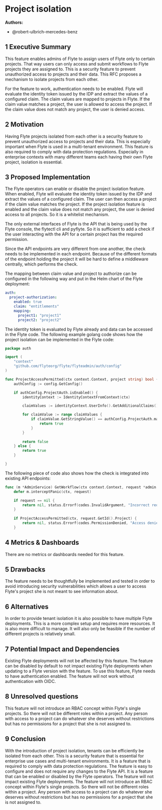 # Project isolation

**Authors:**

- @robert-ulbrich-mercedes-benz


## 1 Executive Summary

This feature enables admins of Flyte to assign users of Flyte only to certain projects. That way users can only access and submit workflows to Flyte projects they are assigned to. This is a security feature to prevent unauthorized access to projects and their data. This RFC proposes a mechanism to isolate projects from each other. 

For the feature to work, authentication needs to be enabled. Flyte will evaluate the identity token issued by the IDP and extract the values of a configured claim. The claim values are mapped to projects in Flyte. If the claim value matches a project, the user is allowed to access the project. If the claim value does not match any project, the user is denied access.

## 2 Motivation

Having Flyte projects isolated from each other is a security feature to prevent unauthorized access to projects and their data. This is especially important when Flyte is used in a multi-tenant environment. This feature is also required to comply with data protection regulations. Especially in enterprise contexts with many different teams each having their own Flyte project, isolation is essential.

## 3 Proposed Implementation

The Flyte operators can enable or disable the project isolation feature. When enabled, Flyte will evaluate the identity token issued by the IDP and extract the values of a configured claim. The user can then 
access a project if the claim value matches the project. If the project isolation feature is enabled and the claim value does not match any project, the user is denied access to all projects. So it is a whitelist mechanism.

The only external interfaces of Flyte is the API that is being used by the Flyte console, the flytectl cli and pyflyte. So it is sufficient to add a check if the user interacting with the API for a certain project has the required permission.

Since the API endpoints are very different from one another, the check needs to be implemented in each endpoint. Because of the different formats of the endpoint holding the project it will be hard to define a middleware centrally, which performs the check.

The mapping between claim value and project to authorize can be configured in the following way and put in the Helm chart of the Flyte deployment:

```yaml
auth:
  project-authorization:
    enabled: true
    claim: "entitlements"
    mapping:
      project1: "project1"
      project2: "project2"
```

The identity token is evaluated by Flyte already and data can be accessed in the Flyte code. The following example golang code shows how the project isolation can be implemented in the Flyte code:


```go
package auth

import (
	"context"
	"github.com/flyteorg/flyte/flyteadmin/auth/config"
)

func ProjectAccessPermitted(ctx context.Context, project string) bool {
	authConfig := config.GetConfig()

	if authConfig.ProjectAuth.isEnabled() {
		identityContext := IdentityContextFromContext(ctx)

		claimValues := identityContext.UserInfo().GetAdditionalClaims().GetFields()[authConfig.ProjectAuth.Claim].GetListValue().GetValues()

		for claimValue := range claimValues {
			if claimValue.GetStringValue() == authConfig.ProjectAuth.mapping[project] {
				return true
			}
		}
		
		return false
	} else {
		return true
	}

}
```

The following piece of code also shows how the check is integrated into existing API endpoints:

```go
func (m *AdminService) GetWorkflow(ctx context.Context, request *admin.ObjectGetRequest) (*admin.Workflow, error) {
	defer m.interceptPanic(ctx, request)

    if request == nil {
        return nil, status.Errorf(codes.InvalidArgument, "Incorrect request, nil requests not allowed")
    }
	
	if ProjectAccessPermitted(ctx, request.GetId().Project) {
		return nil, status.Errorf(codes.PermissionDenied, "Access denied for project %s.", request.GetId().Project)
	}
```


## 4 Metrics & Dashboards

There are no metrics or dashboards needed for this feature.

## 5 Drawbacks

The feature needs to be thoughtfully be implemented and tested in order to avoid introducing security vulnerabilities which allows a user to access Flyte's project she is not meant to see information about.

## 6 Alternatives

In order to provide tenant isolation it is also possible to have multiple Flyte deployments. This is a more complex setup and requires more resources. It is also more difficult to manage. It will also only be feasible if the number of different projects is relatively small.

## 7 Potential Impact and Dependencies

Existing Flyte deployments will not be affected by this feature. The feature can be disabled by default to not impact existing Flyte deployments when updating to a Flyte version with the feature. To use this feature, Flyte needs to have authentication enabled. The feature will not work without authentication with OIDC.

## 8 Unresolved questions

This feature will not introduce an RBAC concept within Flyte's single projects. So there will not be different roles within a project. Any person with access to a project can do whatever she deserves without restrictions but has no permissions for a project that she is not assigned to.

## 9 Conclusion

With the introduction of project isolation, tenants can be efficiently be isolated from each other. This is a security feature that is essential for enterprise use cases and multi-tenant environments. It is a feature that is required to comply with data protection regulations. The feature is easy to configure and does not require any changes to the Flyte API. It is a feature that can be enabled or disabled by the Flyte operators. The feature will not impact existing Flyte deployments. The feature will not introduce an RBAC concept within Flyte's single projects. So there will not be different roles within a project. Any person with access to a project can do whatever she deserves without restrictions but has no permissions for a project that she is not assigned to.
